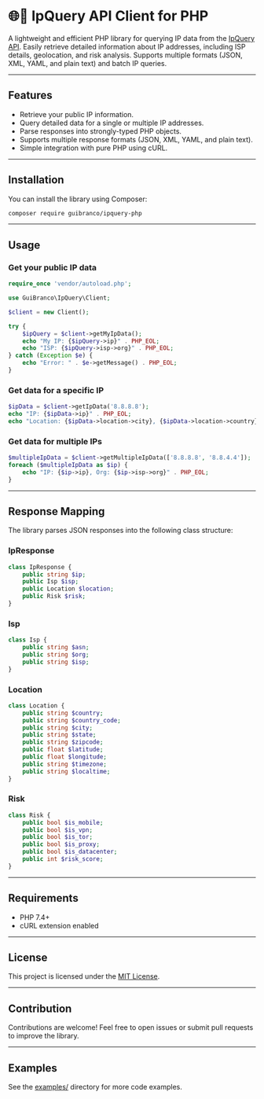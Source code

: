 # 🌐📍 IpQuery API Client for PHP

A lightweight and efficient PHP library for querying IP data from the [IpQuery API](https://ipquery.io/). Easily retrieve detailed information about IP addresses, including ISP details, geolocation, and risk analysis. Supports multiple formats (JSON, XML, YAML, and plain text) and batch IP queries.

---

## Features

- Retrieve your public IP information.
- Query detailed data for a single or multiple IP addresses.
- Parse responses into strongly-typed PHP objects.
- Supports multiple response formats (JSON, XML, YAML, and plain text).
- Simple integration with pure PHP using cURL.

---

## Installation

You can install the library using Composer:

```bash
composer require guibranco/ipquery-php
```

---

## Usage

### Get your public IP data

```php
require_once 'vendor/autoload.php';

use GuiBranco\IpQuery\Client;

$client = new Client();

try {
    $ipQuery = $client->getMyIpData();
    echo "My IP: {$ipQuery->ip}" . PHP_EOL;
    echo "ISP: {$ipQuery->isp->org}" . PHP_EOL;
} catch (Exception $e) {
    echo "Error: " . $e->getMessage() . PHP_EOL;
}
```

### Get data for a specific IP

```php
$ipData = $client->getIpData('8.8.8.8');
echo "IP: {$ipData->ip}" . PHP_EOL;
echo "Location: {$ipData->location->city}, {$ipData->location->country}" . PHP_EOL;
```

### Get data for multiple IPs

```php
$multipleIpData = $client->getMultipleIpData(['8.8.8.8', '8.8.4.4']);
foreach ($multipleIpData as $ip) {
    echo "IP: {$ip->ip}, Org: {$ip->isp->org}" . PHP_EOL;
}
```

---

## Response Mapping

The library parses JSON responses into the following class structure:

### IpResponse

```php
class IpResponse {
    public string $ip;
    public Isp $isp;
    public Location $location;
    public Risk $risk;
}
```

### Isp

```php
class Isp {
    public string $asn;
    public string $org;
    public string $isp;
}
```

### Location

```php
class Location {
    public string $country;
    public string $country_code;
    public string $city;
    public string $state;
    public string $zipcode;
    public float $latitude;
    public float $longitude;
    public string $timezone;
    public string $localtime;
}
```

### Risk

```php
class Risk {
    public bool $is_mobile;
    public bool $is_vpn;
    public bool $is_tor;
    public bool $is_proxy;
    public bool $is_datacenter;
    public int $risk_score;
}
```

---

## Requirements

- PHP 7.4+
- cURL extension enabled

---

## License

This project is licensed under the [MIT License](LICENSE).

---

## Contribution

Contributions are welcome! Feel free to open issues or submit pull requests to improve the library.

---

## Examples

See the [examples/](examples/) directory for more code examples.
